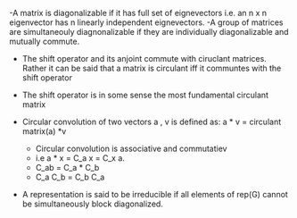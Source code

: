 -A matrix is diagonalizable if it has full set of eignevectors i.e. an n x n eigenvector has n linearly independent eignevectors.
-A group of matrices are simultaneouly diagnonalizable if they are individually diagonalizable and mutually commute.
- The shift operator and its anjoint commute with ciruclant matrices. Rather it can be said that a matrix is circulant iff it communtes with the shift operator
- The shift operator is in some sense the most fundamental circulant matrix
- Circular convolution of two vectors a , v is defined as:
  a * v = circulant matrix(a) *v
  -  Circular convolution is associative and commutatiev
  -  i.e a * x = C_a  x = C_x a.
  -  C_ab =  C_a * C_b
  -  C_a C_b = C_b C_a

- A representation is said to be irreducible if all elements of rep(G)
cannot be simultaneously block diagonalized.
